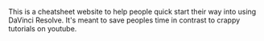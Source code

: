 This is a cheatsheet website to help people quick start their way into using DaVinci Resolve. It's meant to save peoples time in contrast to crappy tutorials on youtube.